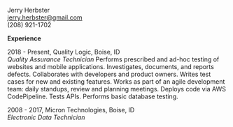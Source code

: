 Jerry Herbster  
jerry.herbster@gmail.com  
(208) 921-1702  

**Experience**  

2018 - Present, Quality Logic, Boise, ID  
_Quality Assurance Technician_
Performs prescribed and ad-hoc testing of websites and mobile applications.  Investigates, documents, and reports defects.  Collaborates with developers and product owners. Writes test cases for new and existing features.  Works as part of an agile development team: daily standups, review and planning meetings. Deploys code via AWS CodePipeline. Tests APIs. Performs basic database testing.  

2008 - 2017, Micron Technologies, Boise, ID  
_Electronic Data Technician_  
